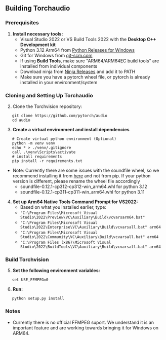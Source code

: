 ## Building Torchaudio
### Prerequisites
1. **Install necessary tools:**
   - Visual Studio 2022 or VS Build Tools 2022 with the **Desktop C++ Development kit**
   - Python 3.12 Arm64 from [Python Releases for Windows](https://www.python.org/downloads/windows/)
   - Git for Windows from [git-scm.com](https://git-scm.com/downloads)
   - If using **Build Tools**, make sure "ARM64/ARM64EC build tools" are installed from individual components
   - Download ninja from [Ninja Releases](https://github.com/ninja-build/ninja/releases) and add it to PATH
   - Make sure you have a pytorch wheel file, or pytorch is already installed in your environment/system

### Cloning and Setting Up Torchaudio
2. Clone the Torchvision repository:
```
   git clone https://github.com/pytorch/audio 
   cd audio
```
3. **Create a virtual environment and install dependencies**
```
   # Create virtual python environment (Optional)
   python -m venv venv
   echo * > ./venv/.gitignore
   call .\venv\Scripts\activate 
   # install requirements
   pip install -r requirements.txt
```
   - Note: Currently there are some issues with the soundfile wheel, so we recommend installing it from [here](https://github.com/cgohlke/win_arm64-wheels/releases/tag/v2023.4.1) and not from pip. If your python version is different, please rename the wheel file accordingly
      - soundfile-0.12.1-cp312-cp312-win_arm64.whl for python 3.12
      - soundfile-0.12.1-cp311-cp311-win_arm64.whl for python 3.11
   
4. **Set up Arm64 Native Tools Command Prompt for VS2022:**
   - Based on what you installed earlier, type:
   - `"C:\Program Files\Microsoft Visual Studio\2022\Preview\VC\Auxiliary\Build\vcvarsarm64.bat"`
   - `"C:\Program Files\Microsoft Visual Studio\2022\Enterprise\VC\Auxiliary\Build\vcvarsall.bat" arm64`
   - `"C:\Program Files\Microsoft Visual Studio\2022\Community\VC\Auxiliary\Build\vcvarsall.bat" arm64`
   - `"C:\Program Files (x86)\Microsoft Visual Studio\2022\BuildTools\VC\Auxiliary\Build\vcvarsall.bat" arm64`

### Build Torchvision
5. **Set the following environment variables:**
```
   set USE_FFMPEG=0
```

6. **Run:** 
```
   python setup.py install
```

### Notes
   - Currently there is no official FFMPEG suport. We understand it is an important feature and are working towards bringing it for Windows on ARM64.
